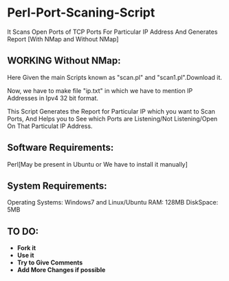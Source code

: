 Perl-Port-Scaning-Script
========================

It Scans Open Ports of TCP Ports For Particular IP Address And Generates Report
[With NMap and Without NMap]

## WORKING Without NMap:

Here Given the main Scripts known as "scan.pl" and "scan1.pl".Download it.

Now, we have to make file "ip.txt" in which we have to mention IP Addresses in Ipv4 32 bit format.

This Script Generates the Report for Particular IP which you want to Scan Ports,
And Helps you to See which Ports are Listening/Not Listening/Open On That Particulat IP Address.

## Software Requirements:

Perl[May be present in Ubuntu or We have to install it manually]

## System Requirements:

Operating Systems: Windows7 and Linux/Ubuntu
RAM: 128MB
DiskSpace: 5MB

## TO DO:

- **Fork it** 
- **Use it**
- **Try to Give Comments**
- **Add More Changes if possible**
